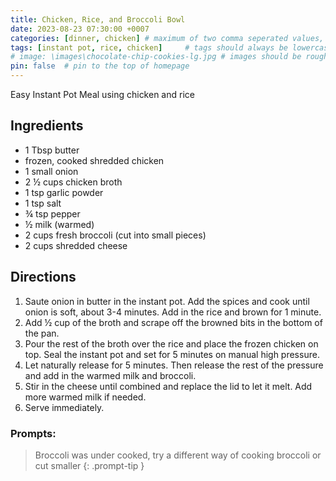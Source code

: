 ```yaml
---
title: Chicken, Rice, and Broccoli Bowl
date: 2023-08-23 07:30:00 +0007 
categories: [dinner, chicken] # maximum of two comma seperated values, recipes are organized in folders based on the category
tags: [instant pot, rice, chicken]     # tags should always be lowercase
# image: \images\chocolate-chip-cookies-lg.jpg # images should be roughly 2:1 ratio
pin: false  # pin to the top of homepage
---
```


Easy Instant Pot Meal using chicken and rice

## Ingredients

* 1 Tbsp butter
* frozen, cooked shredded chicken
* 1 small onion
* 2 &frac12; cups chicken broth
* 1 tsp garlic powder
* 1 tsp salt
* &frac34; tsp pepper
* &frac12; milk (warmed)
* 2 cups fresh broccoli (cut into small pieces)
* 2 cups shredded cheese


## Directions

1. Saute onion in butter in the instant pot. Add the spices and cook until onion is soft, about 3-4 minutes. Add in the rice and brown for 1 minute.
2. Add &frac12; cup of the broth and scrape off the browned bits in the bottom of the pan.
3. Pour the rest of the broth over the rice and place the frozen chicken on top. Seal the instant pot and set for 5 minutes on manual high pressure.
4. Let naturally release for 5 minutes. Then release the rest of the pressure and add in the warmed milk and broccoli.
5. Stir in the cheese until combined and replace the lid to let it melt. Add more warmed milk if needed.
6. Serve immediately.

### Prompts:


> Broccoli was under cooked, try a different way of cooking broccoli or cut smaller
{: .prompt-tip }



